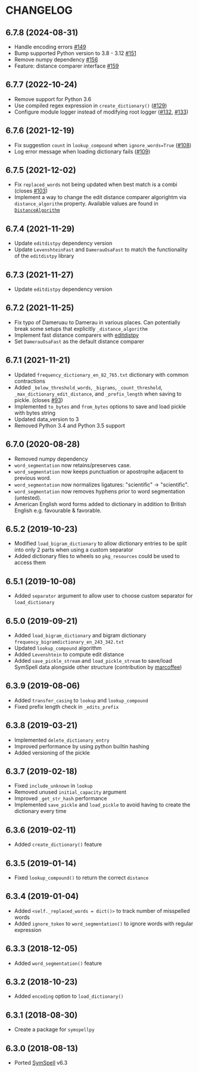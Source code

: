 CHANGELOG <br>
==============

## 6.7.8 (2024-08-31)
- Handle encoding errors [#149](https://github.com/mammothb/symspellpy/pull/149)
- Bump supported Python version to 3.8 - 3.12 [#151](https://github.com/mammothb/symspellpy/pull/151)
- Remove numpy dependency [#156](https://github.com/mammothb/symspellpy/pull/156)
- Feature: distance comparer interface [#159](https://github.com/mammothb/symspellpy/pull/159)

## 6.7.7 (2022-10-24)
- Remove support for Python 3.6
- Use compiled regex expression in `create_dictionary()` ([#129](https://github.com/mammothb/symspellpy/pull/129))
- Configure module logger instead of modifying root logger ([#132](https://github.com/mammothb/symspellpy/pull/132), [#133](https://github.com/mammothb/symspellpy/pull/133))

## 6.7.6 (2021-12-19)
- Fix suggestion `count` in `lookup_compound` when `ignore_words=True` ([#108](https://github.com/mammothb/symspellpy/pull/108))
- Log error message when loading dictionary fails ([#109](https://github.com/mammothb/symspellpy/pull/109))

## 6.7.5 (2021-12-02)
- Fix `replaced_words` not being updated when best match is a combi (closes [#103](https://github.com/mammothb/symspellpy/issues/103))
- Implement a way to change the edit distance comparer algorightm via `distance_algorithm` property. Available values are found in [`DistanceAlgorithm`](https://symspellpy.readthedocs.io/en/latest/api/editdistance.html#symspellpy.editdistance.DistanceAlgorithm)

## 6.7.4 (2021-11-29)
- Update `editdistpy` dependency version
- Update `LevenshteinFast` and `DamerauOsaFast` to match the functionality of the `editdistpy` library

## 6.7.3 (2021-11-27)
- Update `editdistpy` dependency version

## 6.7.2 (2021-11-25)
- Fix typo of Dameruau to Damerau in various places. Can potentially break some setups that explicitly `_distance_algorithm`
- Implement fast distance comparers with [editdistpy](https://github.com/mammothb/editdistpy)
- Set `DamerauOsaFast` as the default distance comparer

## 6.7.1 (2021-11-21)
- Updated `frequency_dictionary_en_82_765.txt` dictionary with common contractions
- Added `_below_threshold_words`, `_bigrams`, `_count_threshold`, `_max_dictionary_edit_distance`, and `_prefix_length` when saving to pickle. (closes [#93](https://github.com/mammothb/symspellpy/issues/93))
- Implemented `to_bytes` and `from_bytes` options to save and load pickle with bytes string
- Updated data_version to 3
- Removed Python 3.4 and Python 3.5 support

## 6.7.0 (2020-08-28)
- Removed numpy dependency
- `word_segmentation` now retains/preserves case.
- `word_segmentation` now keeps punctuation or apostrophe adjacent to previous
word.
- `word_segmentation` now normalizes ligatures: "scientiﬁc" -> "scientific".
- `word_segmentation` now removes hyphens prior to word segmentation
(untested).
- American English word forms added to dictionary in addition to British
English e.g. favourable & favorable.

## 6.5.2 (2019-10-23)
- Modified `load_bigram_dictionary` to allow dictionary entries to be split
into only 2 parts when using a custom separator
- Added dictionary files to wheels so `pkg_resources` could be used to access
them

## 6.5.1 (2019-10-08)
- Added `separator` argument to allow user to choose custom separator for `load_dictionary`

## 6.5.0 (2019-09-21)
- Added `load_bigram_dictionary` and bigram dictionary `frequency_bigramdictionary_en_243_342.txt`
- Updated `lookup_compound` algorithm
- Added `Levenshtein` to compute edit distance
- Added `save_pickle_stream` and `load_pickle_stream` to save/load SymSpell data alongside other structure (contribution by [marcoffee](https://github.com/marcoffee))

## 6.3.9 (2019-08-06)
- Added `transfer_casing` to `lookup` and `lookup_compound`
- Fixed prefix length check in `_edits_prefix`

## 6.3.8 (2019-03-21)
- Implemented `delete_dictionary_entry`
- Improved performance by using python builtin hashing
- Added versioning of the pickle

## 6.3.7 (2019-02-18)
- Fixed `include_unknown` in `lookup`
- Removed unused `initial_capacity` argument
- Improved `_get_str_hash` performance
- Implemented `save_pickle` and `load_pickle` to avoid having to create the
dictionary every time

## 6.3.6 (2019-02-11)
- Added `create_dictionary()` feature

## 6.3.5 (2019-01-14)
- Fixed `lookup_compound()` to return the correct `distance`

## 6.3.4 (2019-01-04)
- Added `<self._replaced_words = dict()>` to track number of misspelled words
- Added `ignore_token` to `word_segmentation()` to ignore words with regular expression

## 6.3.3 (2018-12-05)
- Added `word_segmentation()` feature

## 6.3.2 (2018-10-23)
- Added `encoding` option to `load_dictionary()`

## 6.3.1 (2018-08-30)
- Create a package for `symspellpy`

## 6.3.0 (2018-08-13)
- Ported [SymSpell](https://github.com/wolfgarbe/SymSpell) v6.3
